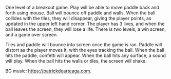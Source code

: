 One level of a breakout game.  Play will be able to move paddle back and forth using mouse. Ball will bounce off paddle and walls. When the ball collides with the tiles, they will disappear, giving the player points, as updated in the upper left hand corner. The player has 3 lives, and when the ball leaves the screen, they will lose a life. There is two levels, a win screen, and a game over screen.

Tiles and paddle will bounce into screen once the game is ran.  Paddle will distort as the player moves it, with the eyes tracking the ball.  When the ball hits the paddle, confetti will appear.  When the ball hits any surface, a sound will play.  When the ball hits the walls or tiles, the screen will shake.

BG music: https://patrickdearteaga.com.

